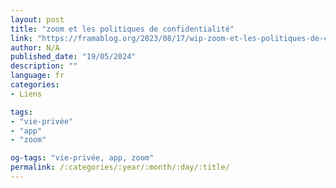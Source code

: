 ```yaml
---
layout: post
title: "zoom et les politiques de confidentialité"
link: "https://framablog.org/2023/08/17/wip-zoom-et-les-politiques-de-confidentialite"
author: N/A
published_date: "19/05/2024"
description: ""
language: fr
categories:
- Liens

tags:
- "vie-privée"
- "app"
- "zoom"

og-tags: "vie-privée, app, zoom"
permalink: /:categories/:year/:month/:day/:title/
---
```

